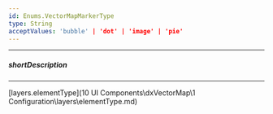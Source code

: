 ```yaml
---
id: Enums.VectorMapMarkerType
type: String
acceptValues: 'bubble' | 'dot' | 'image' | 'pie'
---
```

---
##### shortDescription
<!-- Description goes here -->

---
<!-- Description goes here -->
[layers.elementType](10 UI Components\dxVectorMap\1 Configuration\layers\elementType.md)